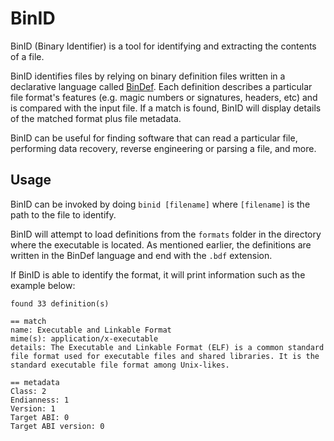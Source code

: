 # BinID

BinID (Binary Identifier) is a tool for identifying and extracting the contents of a file.

BinID identifies files by relying on binary definition files written in a declarative language called [BinDef](./docs/bindef.adoc). Each definition describes a particular file format's features (e.g. magic numbers or signatures, headers, etc) and is compared with the input file. If a match is found, BinID will display details of the matched format plus file metadata.

BinID can be useful for finding software that can read a particular file, performing data recovery, reverse engineering or parsing a file, and more.

## Usage

BinID can be invoked by doing `binid [filename]` where `[filename]` is the path to the file to identify.

BinID will attempt to load definitions from the `formats` folder in the directory where the executable is located. As mentioned earlier, the definitions are written in the BinDef language and end with the `.bdf` extension.

If BinID is able to identify the format, it will print information such as the example below:

```plaintext
found 33 definition(s)

== match
name: Executable and Linkable Format
mime(s): application/x-executable
details: The Executable and Linkable Format (ELF) is a common standard file format used for executable files and shared libraries. It is the standard executable file format among Unix-likes.

== metadata
Class: 2
Endianness: 1
Version: 1
Target ABI: 0
Target ABI version: 0
```
